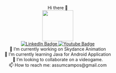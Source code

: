 
<div align="center">
  Hi there 👋
</div>

<!--
**AssumCampos/AssumCampos** is a ✨ _special_ ✨ repository because its `README.md` (this file) appears on your GitHub profile.

Here are some ideas to get you started:

- 🔭 I’m currently working on ...
- 🌱 I’m currently learning ...
- 👯 I’m looking to collaborate on ...
- 🤔 I’m looking for help with ...
- 💬 Ask me about ...
- 📫 How to reach me: ...
- 😄 Pronouns: ...
- ⚡ Fun fact: ...
-->
<div id="header" align="center">
  <img src="https://media.giphy.com/media/emGDBYPZ2mVrsS1biZ/giphy.gif" width="100"/>
</div>
<div id="badges" align="center">
  
  <a href="https://www.linkedin.com/in/assum-campos-mart%C3%ADnez-222082134/">
    <img src="https://img.shields.io/badge/LinkedIn-blue?style=for-the-badge&logo=linkedin&logoColor=white" alt="LinkedIn Badge"/>
  </a>
  <a href="https://www.linkedin.com/in/assum-campos-mart%C3%ADnez-222082134/">
    <img src="https://img.shields.io/badge/YouTube-red?style=for-the-badge&logo=youtube&logoColor=white" alt="Youtube Badge"/>
  </a>
  <!--<a href="https://www.linkedin.com/in/assum-campos-mart%C3%ADnez-222082134/">
    <img src="https://img.shields.io/badge/Twitter-blue?style=for-the-badge&logo=twitter&logoColor=white" alt="Twitter Badge"/>
  </a>-->
</div>
<div align="center">
  🔭 I’m currently working on Skydance Animation <br/>
  🌱 I’m currently learning Java for Android Application<br/>
  👯 I’m looking to collaborate on a videogame.<br/>
  📫 How to reach me: assumcampos@gmail.com<br/>
</div>

